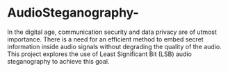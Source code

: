 # AudioSteganography-
In the digital age, communication security and data privacy are of utmost importance. There is a need for an efficient method to embed secret information inside audio signals without degrading the quality of the audio. This project explores the use of Least Significant Bit (LSB) audio steganography to achieve this goal.
